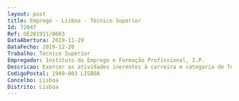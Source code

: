 ```yaml
--- 
layout: post
title: Emprego - Lisboa - Técnico Superior
Id: 72047
Ref: OE201911/0663
DataAbertura: 2019-11-29
DataFecho: 2019-12-20
Trabalho: Técnico Superior
Empregador: Instituto do Emprego e Formação Profissional, I.P.
Descricao: Exercer as atividades inerentes à carreira e categoria de Técnico Superior, correspondente ao grau de complexidade 3, no âmbito das atribuições da Direção de Serviços de Pessoal, do Departamento de Recursos Humanos, do IEFP, I.P., compreendendo, entre outras, as seguintes atividades   Elaboração de pareceres e informações, em matéria de recursos humanos    Interpretação e aplicação da legislação relativa ao regime jurídico de emprego público dos trabalhadores, bem como sobre os respetivos sistemas de proteção social   Assegurar as funções de planeamento e controlo de gestão   Gestão de processos de recrutamento e seleção de trabalhadores    Promover análises e descrições de funções    Apetência para o trabalho em equipas multifuncionais e multidisciplinares   Desenvolvimento de planos de recrutamento    Participação em júris de procedimentos concursais.
CodigoPostal: 1949-003 LISBOA
Concelho: Lisboa
Distrito: Lisboa
--- 
```

